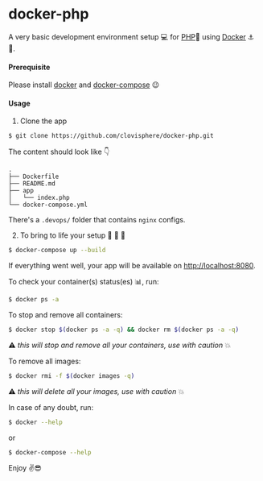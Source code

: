# docker-php

A very basic development environment setup :computer: for [PHP](https://www.php.net/):elephant: using [Docker](https://www.docker.com/) :anchor: :ship:.

#### Prerequisite

Please install [docker](https://hub.docker.com/search?q=&type=edition&offering=community&sort=updated_at&order=desc) and [docker-compose](https://docs.docker.com/compose/install/) :wink:

#### Usage

1. Clone the app

```bash
$ git clone https://github.com/clovisphere/docker-php.git
```

The content should look like :point_down:

```console
.
├── Dockerfile
├── README.md
├── app
│   └── index.php
└── docker-compose.yml
```

There's a `.devops/` folder that contains `nginx` configs.

2. To bring to life your setup :stars: :sunrise: :rocket:

```bash
$ docker-compose up --build
```

If everything went well, your app will be available on [http://localhost:8080](http://localhost:8080).

To check your container(s) status(es) :bar_chart:, run:

```bash
$ docker ps -a
```

To stop and remove all containers:

```bash
$ docker stop $(docker ps -a -q) && docker rm $(docker ps -a -q)
```

:warning: _this will stop and remove all your containers, use with caution_ :boom:

To remove all images:

```bash
$ docker rmi -f $(docker images -q)
```

:warning: _this will delete all your images, use with caution_ :boom:

In case of any doubt, run:

```bash
$ docker --help
```

or

```bash
$ docker-compose --help
```

Enjoy :v::sunglasses:
